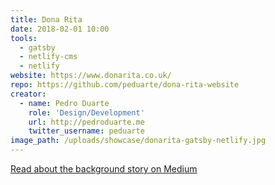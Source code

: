 ```yaml
---
title: Dona Rita
date: 2018-02-01 10:00
tools:
  - gatsby
  - netlify-cms
  - netlify
website: https://www.donarita.co.uk/
repo: https://github.com/peduarte/dona-rita-website
creator:
  - name: Pedro Duarte
    role: 'Design/Development'
    url: http://pedroduarte.me
    twitter_username: peduarte
image_path: /uploads/showcase/donarita-gatsby-netlify.jpg
---
```


[Read about the background story on Medium](https://medium.com/netlify/jamstack-with-gatsby-netlify-and-netlify-cms-a300735e2c5d)
